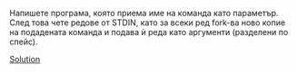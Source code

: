 Напишете програма, която приема име на команда като параметър. След това чете редове от STDIN, като за всеки ред fork-ва ново копие на подадената команда и подава ѝ реда като аргументи (разделени по спейс).

[Solution](https://github.com/Svetlin12/Linux-Shell-and-C-files/blob/master/C/FMI/processes/additional%20task2.c)
